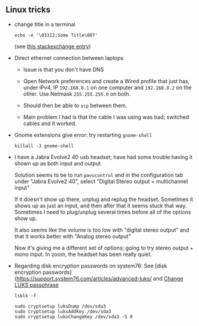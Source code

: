## Linux tricks

- change title in a terminal

  ```
  echo -e '\033]2;Some Title\007'
  ```

  (see [this stackexchange entry](https://unix.stackexchange.com/a/358986))


- Direct ethernet connection between laptops

  - Issue is that you don't have DNS

  - Open Network preferences and create a Wired profile that just has,
    under IPv4, IP `192.168.0.1` on one computer and `192.168.0.2` on
    the other. Use Netmask `255.255.255.0` on both.

  - Should then be able to `scp` between them.

  - Main problem I had is that the cable I was using was bad; switched
    cables and it worked.

- Gnome extensions give error: try restarting `gnome-shell`

  ```shell
  killall -3 gnome-shell
  ```

- I have a Jabra Evolve2 40 usb headset; have had some trouble having
  it shown up as both input and output

  Solution seems to be to run `pavucontrol` and
  in the configuration tab under "Jabra Evolve2 40", select
  "Digital Stereo output + multichannel input"

  If it doesn't show up there, unplug and replug the headset.
  Sometimes it shows up as just an input, and then after that it seems
  stuck that way. Sometimes I need to plug/unplug several times before
  all of the options show up.

  It also seems like the volume is too low with "digital stereo
  output" and that it works better with "Analog stereo output"

  Now it's giving me a different set of options; going to try
  stereo output + mono input. In zoom, the headset has been really
  quiet.

- Regarding disk encryption passwords on system76: See
  [disk encryption passwords](https://support.system76.com/articles/advanced-luks/
  and
  [Change LUKS passphrase](https://support.system76.com/articles/password/#changing-luks-passphrase)

  ```
  lsblk -f

  sudo cryptsetup luksDump /dev/sda3
  sudo cryptsetup luksAddKey /dev/sda3
  sudo cryptsetup luksChangeKey /dev/sda3 -S 0
  ```
